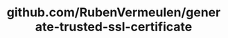 ---
layout: post
title: github.com/RubenVermeulen/generate-trusted-ssl-certificate
categories: link
tags: [انگلیسی, برنامه‌نویسی]
---